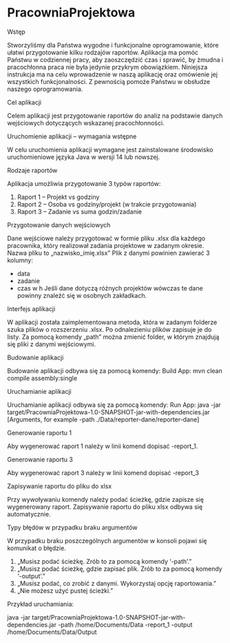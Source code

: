 # PracowniaProjektowa
Wstęp

Stworzyliśmy dla Państwa wygodne i funkcjonalne oprogramowanie, które ułatwi przygotowanie kilku rodzajów raportów. Aplikacja ma pomóc Państwu w codziennej pracy, aby zaoszczędzić czas i sprawić, by żmudna i pracochłonna praca nie była jedynie przykrym obowiązkiem.
Niniejsza instrukcja ma na celu wprowadzenie w naszą aplikację oraz omówienie jej wszystkich funkcjonalności. Z pewnością pomoże Państwu w obsłudze naszego oprogramowania. 

Cel aplikacji

Celem aplikacji jest przygotowanie raportów do analiz na podstawie danych wejściowych dotyczących wskazanej pracochłonności. 

Uruchomienie aplikacji – wymagania wstępne

W celu uruchomienia aplikacji wymagane jest zainstalowane środowisko uruchomieniowe języka Java w wersji 14 lub nowszej. 

Rodzaje raportów

Aplikacja umożliwia przygotowanie 3 typów raportów: 
1. Raport 1 – Projekt vs godziny
2. Raport 2 – Osoba vs godziny/projekt (w trakcie przygotowania) 
2. Raport 3 – Zadanie vs suma godzin/zadanie

Przygotowanie danych wejściowych

Dane wejściowe należy przygotować w formie pliku .xlsx dla każdego pracownika, który realizował zadania projektowe w zadanym okresie. 
Nazwa pliku to „nazwisko_imię.xlsx” 
Plik z danymi powinien zawierać 3 kolumny: 
- data
- zadanie
- czas w h
Jeśli dane dotyczą różnych projektów wówczas te dane powinny znaleźć się w osobnych zakładkach. 

Interfejs aplikacji

W aplikacji została zaimplementowana metoda, która w zadanym folderze szuka plików o rozszerzeniu .xlsx. Po odnalezieniu plików zapisuje je do listy. 
Za pomocą komendy „path” można zmienić folder, w którym znajdują się pliki z danymi wejściowymi. 

Budowanie aplikacji

Budowanie aplikacji odbywa się za pomocą komendy: 
Build App: mvn clean compile assembly:single

Uruchamianie aplikacji

Uruchamianie aplikacji odbywa się za pomocą komendy:
Run App: java -jar target/PracowniaProjektowa-1.0-SNAPSHOT-jar-with-dependencies.jar [Arguments, for example -path ./Data/reporter-dane/reporter-dane] 

Generowanie raportu 1

Aby wygenerować raport 1 należy w linii komend dopisać -report_1. 

Generowanie raportu 3

Aby wygenerować raport 3 należy w linii komend dopisać -report_3 

Zapisywanie raportu do pliku do xlsx

Przy wywoływaniu komendy należy podać ścieżkę, gdzie zapisze się wygenerowany raport. 
Zapisywanie raportu do pliku xlsx odbywa się automatycznie.

Typy błędów w przypadku braku argumentów 

W przypadku braku poszczególnych argumentów w konsoli pojawi się komunikat o błędzie. 
1. „Musisz podać ścieżkę. Zrób to za pomocą komendy ‘-path’.”
2. „Musisz podać ścieżkę, gdzie zapisać plik. Zrób to za pomocą komendy ‘-output’.”
3. „Musisz podać, co zrobić z danymi. Wykorzystaj opcję raportowania.”
4. „Nie możesz użyć pustej ścieżki.”

Przykład uruchamiania:

java -jar target/PracowniaProjektowa-1.0-SNAPSHOT-jar-with-dependencies.jar -path  /home/Documents/Data -report_1 -output /home/Documents/Data/Output
